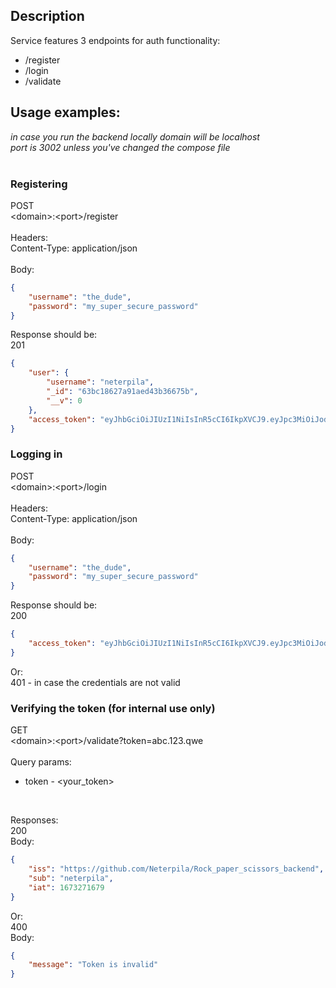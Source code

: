 ## Description
Service features 3 endpoints for auth functionality:
- /register
- /login
- /validate

## Usage examples:
*in case you run the backend locally domain will be localhost*<br>
*port is 3002 unless you've changed the compose file*<br><br>

### Registering
POST<br>
\<domain\>:\<port\>/register<br>
<br>
Headers:<br>
Content-Type: application/json<br>
<br>
Body:
```json
{
    "username": "the_dude",
    "password": "my_super_secure_password"
}
```
Response should be:<br>
201
```json
{
    "user": {
        "username": "neterpila",
        "_id": "63bc18627a91aed43b36675b",
        "__v": 0
    },
    "access_token": "eyJhbGciOiJIUzI1NiIsInR5cCI6IkpXVCJ9.eyJpc3MiOiJodHRwczovL2dpdGh1Yi5jb20vTmV0ZXJwaWxhL1JvY2tfcGFwZXJfc2Npc3NvcnNfYmFja2VuZCIsInN1YiI6InRoZV9kdWRlIiwiaWF0IjoxNjczMjcxMzk0fQ.SliSn5OPfNt4z7hly2z0i3LkWb8qfqwFa_iIjEN6sM4"
}
```

### Logging in
POST<br>
\<domain\>:\<port\>/login<br>
<br>
Headers:<br>
Content-Type: application/json<br>
<br>
Body:
```json
{
    "username": "the_dude",
    "password": "my_super_secure_password"
}
```
Response should be:<br>
200
```json
{
    "access_token": "eyJhbGciOiJIUzI1NiIsInR5cCI6IkpXVCJ9.eyJpc3MiOiJodHRwczovL2dpdGh1Yi5jb20vTmV0ZXJwaWxhL1JvY2tfcGFwZXJfc2Npc3NvcnNfYmFja2VuZCIsInN1YiI6InRoZV9kdWRlIiwiaWF0IjoxNjczMjcxMzk0fQ.SliSn5OPfNt4z7hly2z0i3LkWb8qfqwFa_iIjEN6sM4"
}
```
Or:<br>
401 - in case the credentials are not valid

### Verifying the token (for internal use only)
GET<br>
\<domain\>:\<port\>/validate?token=abc.123.qwe<br>
<br>
Query params:
- token - <your_token>
<br>

Responses:<br>
200<br>
Body:<br>
```json
{
    "iss": "https://github.com/Neterpila/Rock_paper_scissors_backend",
    "sub": "neterpila",
    "iat": 1673271679
}
```
Or:<br>
400<br>
Body:<br>
```json
{
    "message": "Token is invalid"
}
```
